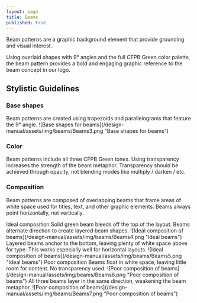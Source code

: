 ```yaml
---
layout: page
title: Beams
published: true
---
```


Beam patterns are a
graphic background
element that provide
grounding and visual
interest.

Using overlaid shapes with 9&deg; angles
and the full CFPB Green color palette,
the beam pattern provides a bold and
engaging graphic reference to the beam
concept in our logo.

## Stylistic Guidelines
### Base shapes

<span class="content-25">
Beam patterns are created using
trapezoids and parallelograms that
feature the 9&deg; angle.
</span>
<span class="content-75">
![Base shapes for beams](/design-manual/assets/img/beams/Beams3.png "Base shapes for beams")
</span>

### Color
Beam patterns include all three CFPB
Green tones. Using transparency
increases the strength of the beam
metaphor. Transparency should be
achieved through opacity, not blending
modes like multiply / darken / etc.  

### Composition
Beam patterns are composed of
overlapping beams that frame areas
of white space used for titles, text, and
other graphic elements. Beams always
point horizontally, not vertically.

<span class="content-25">
Ideal composition  
Solid green beam
bleeds off the top
of the layout. Beams
alternate direction
to create layered
beam shapes.
</span>
<span class="content-75">
![Ideal composition of beams](/design-manual/assets/img/beams/Beams4.png "Ideal beams")
</span>

<span class="content-25">
Layered beams
anchor to the bottom,
leaving plenty of
white space above
for type. This works
especially well for
horizontal layouts.
</span>
<span class="content-75">
![Ideal composition of beams](/design-manual/assets/img/beams/Beams5.png "Ideal beams")
</span>

<span class="content-25">
Poor composition  
Beams float in white
space, leaving little
room for content. No
transparency used.
</span>
<span class="content-75">
![Poor composition of beams](/design-manual/assets/img/beams/Beams6.png "Poor composition of beams")
</span>

<span class="content-25">
All three beams
layer in the same
direction, weakening
the beam metaphor.
</span>
<span class="content-75">
![Poor composition of beams](/design-manual/assets/img/beams/Beams7.png "Poor composition of beams")
</span>